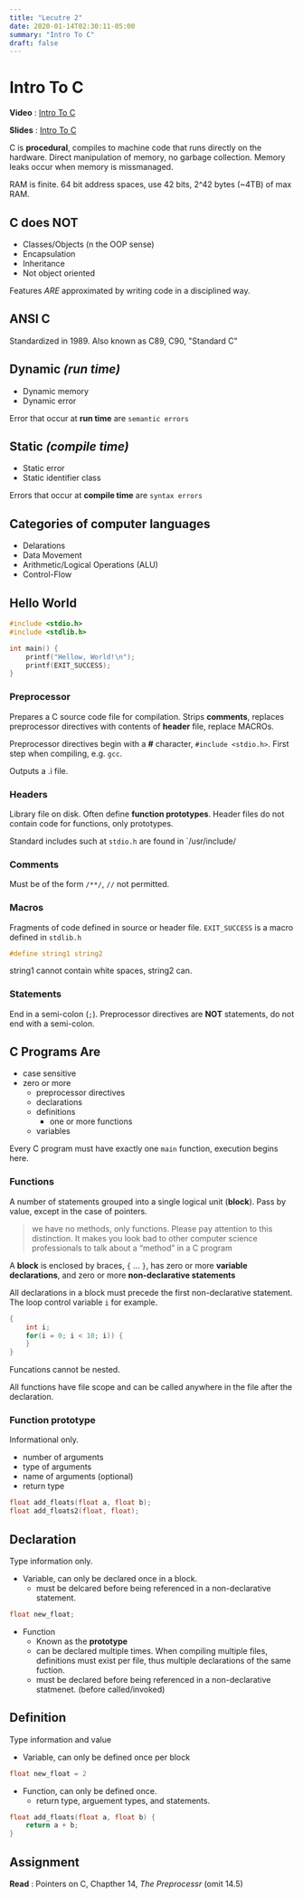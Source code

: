 ```yaml
---
title: "Lecutre 2"
date: 2020-01-14T02:30:11-05:00
summary: "Intro To C"
draft: false
---
```


# Intro To C
**Video** : [Intro To C](https://urldefense.com/v3/__https:/osu.zoom.us/rec/share/ws3bspK8yzMjb-NlMEJDh6LZNb4tdm657bvCIxvqgnuMkFI3nMboYtQgb76x3JXC.LZQ9m3T8JMKWAHTQ__;!!KGKeukY!lMqjUxTjampWIGtCQnFftnubkj4mz4mC2FcdUJ3Nqh_IpkUxvXU-0055zai5l00L$)

**Slides** : [Intro To C](https://osu.instructure.com/courses/95904/files/folder/Zoom_Lectures/Class%20slides?preview=28368861)

C is **procedural**, compiles to machine code that runs directly on the hardware. Direct manipulation of memory, no garbage collection. Memory leaks occur when memory is missmanaged.

RAM is finite. 64 bit address spaces,  use 42 bits, 2^42 bytes (~4TB) of max RAM.

## C does NOT
- Classes/Objects (n the OOP sense)
- Encapsulation
- Inheritance
- Not object oriented

Features *ARE* approximated by writing code in a disciplined way.

## ANSI C
Standardized in 1989. Also known as C89, C90, "Standard C"

## Dynamic *(run time)*
- Dynamic memory
- Dynamic error

Error that occur at **run time** are `semantic errors`

## Static *(compile time)*
- Static error
- Static identifier class

Errors that occur at **compile time** are `syntax errors`

## Categories of computer languages
- Delarations
- Data Movement
- Arithmetic/Logical Operations (ALU)
- Control-Flow

## Hello World
``` C
#include <stdio.h>
#include <stdlib.h>

int main() {
    printf("Hellow, World!\n");
    printf(EXIT_SUCCESS);
}
```

### Preprocessor
Prepares a C source code file for compilation. Strips **comments**, replaces preprocessor directives with contents of **header** file, replace MACROs.

Preprocessor directives begin with a **#** character, `#include <stdio.h>`. First step when compiling, e.g. `gcc`.

Outputs a <filename>.i file.

### Headers
Library file on disk. Often define **function prototypes**. Header files do not contain code for functions, only prototypes.

Standard includes such at `stdio.h` are found in `/usr/include/

### Comments
Must be of the form `/**/`, `//` not permitted.

### Macros
Fragments of code defined in source or header file. `EXIT_SUCCESS` is a macro defined in `stdlib.h`

``` c
#define string1 string2
```
string1 cannot contain white spaces, string2 can.

### Statements
End in a semi-colon (`;`). Preprocessor directives are **NOT** statements, do not end with a semi-colon.

## C Programs Are
- case sensitive
- zero or more
  - preprocessor directives
  - declarations
  - definitions
    - one or more functions
  - variables

Every C program must have exactly one `main` function, execution begins here.


### Functions
A number of statements grouped into a single logical unit (**block**). Pass by value, except in the case of pointers.

> we have no methods, only functions. Please pay attention to this distinction. It makes you look bad to other computer science professionals to talk about a “method” in a C program 

A **block** is enclosed by braces, `{` ... `}`, has zero or more **variable declarations**, and zero or more **non-declarative statements**

All declarations in a block must precede the first non-declarative statement. The loop control variable `i` for example.

``` c
{
    int i;
    for(i = 0; i < 10; i)) {
    }
}
```

Funcations cannot be nested.

All functions have file scope and can be called anywhere in the file after the declaration.

### Function prototype
Informational only.
- number of arguments
- type of arguments
- name of arguments (optional)
- return type

``` c
float add_floats(float a, float b);
float add_floats2(float, float);
```

## Declaration
Type information only.
- Variable, can only be declared once in a block.
  - must be delcared before being referenced in a non-declarative statement.

``` c
float new_float;
```

- Function
  - Known as the **prototype**
  - can be declared multiple times. When compiling multiple files, definitions must exist per file, thus multiple declarations of the same fuction.
  - must be declared before being referenced in a non-declarative statmenet. (before called/invoked)


## Definition
Type information and value
- Variable, can only be defined once per block
``` c
float new_float = 2
```

- Function, can only be defined once.
  - return type, arguement types, and statements.

``` c
float add_floats(float a, float b) {
    return a + b;
}
```

## Assignment
**Read** : Pointers on C, Chapther 14, *The Preprocessr* (omit 14.5)
